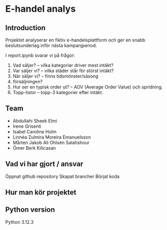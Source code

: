 # E-handel analys

## Introduction
Projektet analyserar en fiktiv e-handelsplattform och ger en snabb beslutsunderlag inför nästa kampanjperiod.

I report.ipynb svarar vi på frågor:
1. Vad säljer? – vilka kategorier driver mest intäkt?
2. Var säljer vi? – vilka städer står för störst intäkt?
3. När säljer vi? – finns tidsmönster/säsong 
4. försäljningen?
5. Hur ser en typisk order ut? – AOV (Average Order Value) och spridning.
6. Topp-listor – topp-3 kategorier efter intäkt.

## Team
- Abdullahi Sheek Elmi
- Irene Grisenti
- Isabel Caroline Holm
- Linnéa Zulmira Moreira Emanuelsson
- Mårten Jakob Ali Ohlsén Salahshour
- Ömer Berk Kilicasan

## Vad vi har gjort / ansvar
Öppnat github repository
Skapat brancher
Börjat koda



## Hur man kör projektet


## Python version
Python 3.12.3

